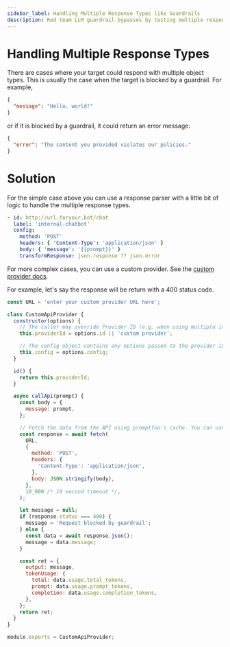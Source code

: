 ```yaml
---
sidebar_label: Handling Multiple Response Types like Guardrails
description: Red team LLM guardrail bypasses by testing multiple response type handling to protect AI systems from evasion attacks and policy violations
---
```


# Handling Multiple Response Types

There are cases where your target could respond with multiple object types. This is usually the case when the target is blocked by a guardrail. For example,

```json
{
  "message": "Hello, world!"
}
```

or if it is blocked by a guardrail, it could return an error message:

```json
{
  "error": "The content you provided violates our policies."
}
```

# Solution

For the simple case above you can use a response parser with a little bit of logic to handle the multiple response types.

```yaml
- id: http://url.foryour.bot/chat
  label: 'internal-chatbot'
  config:
    method: 'POST'
    headers: { 'Content-Type': 'application/json' }
    body: { 'message': '{{prompt}}' }
    transformResponse: json.response ?? json.error
```

For more complex cases, you can use a custom provider. See the [custom provider docs](/docs/providers/custom-api/).

For example, let's say the response will be return with a 400 status code.

```js
const URL = 'enter your custom provider URL here';

class CustomApiProvider {
  constructor(options) {
    // The caller may override Provider ID (e.g. when using multiple instances of the same provider)
    this.providerId = options.id || 'custom provider';

    // The config object contains any options passed to the provider in the config file.
    this.config = options.config;
  }

  id() {
    return this.providerId;
  }

  async callApi(prompt) {
    const body = {
      message: prompt,
    };

    // Fetch the data from the API using promptfoo's cache. You can use your own fetch implementation if preferred.
    const response = await fetch(
      URL,
      {
        method: 'POST',
        headers: {
          'Content-Type': 'application/json',
        },
        body: JSON.stringify(body),
      },
      10_000 /* 10 second timeout */,
    );

    let message = null;
    if (response.status === 400) {
      message = 'Request blocked by guardrail';
    } else {
      const data = await response.json();
      message = data.message;
    }

    const ret = {
      output: message,
      tokenUsage: {
        total: data.usage.total_tokens,
        prompt: data.usage.prompt_tokens,
        completion: data.usage.completion_tokens,
      },
    };
    return ret;
  }
}

module.exports = CustomApiProvider;
```
